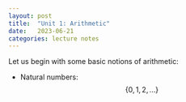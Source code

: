 ```yaml
---
layout: post
title:  "Unit 1: Arithmetic"
date:   2023-06-21
categories: lecture notes
---
```


Let us begin with some basic notions of arithmetic:

* Natural numbers: $$ \{0, 1, 2, \ldots \} $$
